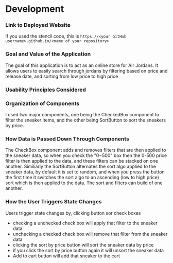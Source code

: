 # Development

### Link to Deployed Website
If you used the stencil code, this is `https://<your GitHub username>.github.io/<name of your repository>`

### Goal and Value of the Application
  The goal of this application is to act as an online store for Air Jordans. It allows users to easily search through jordans by filtering based on price and release date, and sorting from low price to high price
### Usability Principles Considered
  
### Organization of Components
  I used two major components, one being the CheckedBox component to filter the sneaker items, and the other being SortButton to sort the sneakers by price. 
### How Data is Passed Down Through Components
  The CheckBox component adds and removes filters that are then applied to the sneaker data, so when you check the "$0-$500" box then the 0-500 price filter is then applied to the data, and these filters can be stacked on one another. Similiarly the SortButton alternates the sort algo applied to the sneaker data, by default it is set to random, and when you press the button the first time it switches the sort algo to an ascending (low to high price) sort which is then applied to the data. The sort and filters can build of one another. 
### How the User Triggers State Changes
  Users trigger state changes by, clicking button sor check boxes
  - checking a unchecked check box will apply that filter to the sneaker data 
  - unchecking a checked check box will remove that filter from the sneaker data 
  - clicking the sort by price button will sort the sneaker data by price
  - if you click the sort by price button again it will unsort the sneaker data
  - Add to cart button will add that sneaker to the cart 


